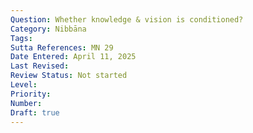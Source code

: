 ```yaml
---
Question: Whether knowledge & vision is conditioned?
Category: Nibbāna
Tags:
Sutta References: MN 29
Date Entered: April 11, 2025
Last Revised:
Review Status: Not started
Level: 
Priority: 
Number: 
Draft: true
---
```

